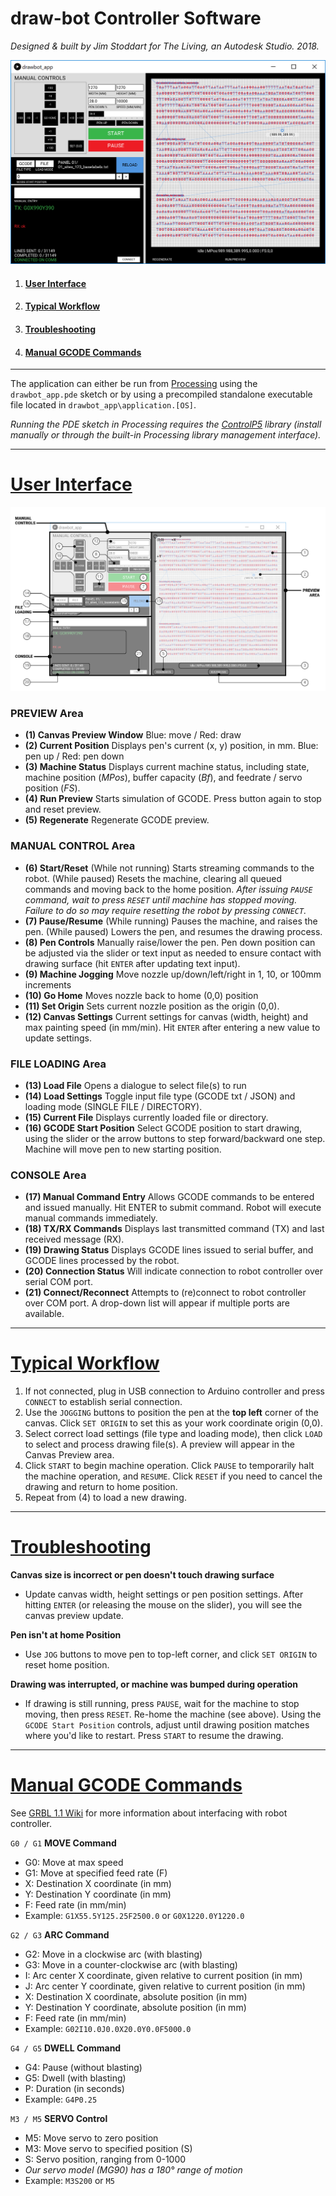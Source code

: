 # draw-bot Controller Software
_Designed & built by Jim Stoddart for The Living, an Autodesk Studio. 2018._

![User Interface](DOCUMENTATION/UI_01.png)

1. #### [User Interface](#user-interface)
2. #### [Typical Workflow](#typical-workflow)
3. #### [Troubleshooting](#troubleshooting)
4. #### [Manual GCODE Commands](#manual-gcode-commands)

***
The application can either be run from [Processing](https://processing.org/download/) using the `drawbot_app.pde` sketch or by using a precompiled standalone executable file located in `drawbot_app\application.[OS]`.

_Running the PDE sketch in Processing requires the [ControlP5](http://www.sojamo.de/libraries/controlP5/) library (install manually or through the built-in Processing library management interface)._

***
# [User Interface](#user-interface)

![UI-annotated](DOCUMENTATION/UI_02.png)
  ### PREVIEW Area
- __(1) Canvas Preview Window__ Blue: move / Red: draw
- __(2) Current Position__ Displays pen's current (x, y) position, in mm. Blue: pen up / Red: pen down
- __(3) Machine Status__ Displays current machine status, including state, machine position (_MPos_), buffer capacity (_Bf_), and feedrate / servo position (_FS_).
- __(4) Run Preview__ Starts simulation of GCODE. Press button again to stop and reset preview.
- __(5) Regenerate__ Regenerate GCODE preview.

### MANUAL CONTROL Area

- __(6) Start/Reset__ (While not running) Starts streaming commands to the robot. (While paused) Resets the machine, clearing all queued commands and moving back to the home position.
_After issuing `PAUSE` command, wait to press `RESET` until machine has stopped moving. Failure to do so may require resetting the robot by pressing `CONNECT`._
- __(7) Pause/Resume__ (While running) Pauses the machine, and raises the pen. (While paused) Lowers the pen, and resumes the drawing process.
- __(8) Pen Controls__ Manually raise/lower the pen. Pen down position can be adjusted via the slider or text input as needed to ensure contact with drawing surface (hit `ENTER` after updating text input).
- __(9) Machine Jogging__ Move nozzle up/down/left/right in 1, 10, or 100mm increments
- __(10) Go Home__ Moves nozzle back to home (0,0) position
- __(11) Set Origin__ Sets current nozzle position as the origin (0,0).
- __(12) Canvas Settings__ Current settings for canvas (width, height) and max painting speed (in mm/min). Hit `ENTER` after entering a new value to update settings.

### FILE LOADING Area
- __(13) Load File__ Opens a dialogue to select file(s) to run
- __(14) Load Settings__ Toggle input file type (GCODE txt / JSON) and loading mode (SINGLE FILE / DIRECTORY).
- __(15) Current File__ Displays currently loaded file or directory.
- __(16) GCODE Start Position__ Select GCODE position to start drawing, using the slider or the arrow buttons to step forward/backward one step. Machine will move pen to new starting position.

### CONSOLE Area
- __(17) Manual Command Entry__ Allows GCODE commands to be entered and issued manually. Hit ENTER to submit command. Robot will execute manual commands immediately.
- __(18) TX/RX Commands__ Displays last transmitted command (TX) and last received message (RX).
- __(19) Drawing Status__ Displays GCODE lines issued to serial buffer, and GCODE lines processed by the robot.
- __(20) Connection Status__ Will indicate connection to robot controller over serial COM port.
- __(21) Connect/Reconnect__ Attempts to (re)connect to robot controller over COM port. A drop-down list will appear if multiple ports are available.

---
# [Typical Workflow](#typical-workflow)
1. If not connected, plug in USB connection to Arduino controller and press `CONNECT` to establish serial connection.
3. Use the `JOGGING` buttons to position the pen at the __top left__ corner of the canvas. Click `SET ORIGIN` to set this as your work coordinate origin (0,0).
4. Select correct load settings (file type and loading mode), then click `LOAD` to select and process drawing file(s). A preview will appear in the Canvas Preview area.
5. Click `START` to begin machine operation. Click `PAUSE` to temporarily halt the machine operation, and `RESUME`. Click `RESET` if you need to cancel the drawing and return to home position.
6. Repeat from (4) to load a new drawing.

---
# [Troubleshooting](#troubleshooting)
__Canvas size is incorrect or pen doesn't touch drawing surface__
- Update canvas width, height settings or pen position settings. After hitting `ENTER` (or releasing the mouse on the slider), you will see the canvas preview update.

__Pen isn't at home Position__
- Use `JOG` buttons to move pen to top-left corner, and click `SET ORIGIN` to reset home position.

__Drawing was interrupted, or machine was bumped during operation__
- If drawing is still running, press `PAUSE`, wait for the machine to stop moving, then press `RESET`. Re-home the machine (see above). Using the `GCODE Start Position` controls, adjust until drawing position matches where you'd like to restart. Press `START` to resume the drawing.
---
# [Manual GCODE Commands](#manual-gcode-commands)

See [GRBL 1.1 Wiki](https://github.com/gnea/grbl/wiki/Grbl-v1.1-Commands) for more information about interfacing with robot controller.

`G0 / G1` __MOVE Command__
- G0: Move at max speed
- G1: Move at specified feed rate (F)
- X: Destination X coordinate (in mm)
- Y: Destination Y coordinate (in mm)
- F: Feed rate (in mm/min)
- Example: `G1X55.5Y125.25F2500.0` or `G0X1220.0Y1220.0`

`G2 / G3` __ARC Command__
- G2: Move in a clockwise arc (with blasting)
- G3: Move in a counter-clockwise arc (with blasting)
- I: Arc center X coordinate, given relative to current position (in mm)
- J: Arc center Y coordinate, given relative to current position (in mm)
- X: Destination X coordinate, absolute position (in mm)
- Y: Destination Y coordinate, absolute position (in mm)
- F: Feed rate (in mm/min)
- Example: `G02I10.0J0.0X20.0Y0.0F5000.0`

`G4 / G5` __DWELL Command__
- G4: Pause (without blasting)
- G5: Dwell (with blasting)
- P: Duration (in seconds)
- Example: `G4P0.25`

`M3 / M5` __SERVO Control__
- M5: Move servo to zero position
- M3: Move servo to specified position (S)
- S: Servo position, ranging from 0-1000
- _Our servo model (MG90) has a 180&deg; range of motion_
- Example: `M3S200` or `M5`

